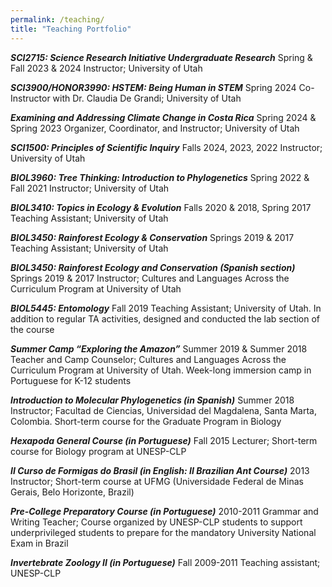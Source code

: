```yaml
---
permalink: /teaching/
title: "Teaching Portfolio"
---
```

***SCI2715: Science Research Initiative Undergraduate Research***       Spring & Fall 2023 & 2024
Instructor; University of Utah

***SCI3900/HONOR3990: HSTEM: Being Human in STEM***		      Spring 2024
Co-Instructor with Dr. Claudia De Grandi; University of Utah

***Examining and Addressing Climate Change in Costa Rica***      Spring 2024 & Spring 2023
Organizer, Coordinator, and Instructor; University of Utah

***SCI1500: Principles of Scientific Inquiry***				             Falls 2024, 2023, 2022
Instructor; University of Utah

***BIOL3960: Tree Thinking: Introduction to Phylogenetics***	          Spring 2022 & Fall 2021
Instructor; University of Utah	

***BIOL3410: Topics in Ecology & Evolution***		           Falls 2020 & 2018, Spring 2017
Teaching Assistant; University of Utah

***BIOL3450: Rainforest Ecology & Conservation***			    Springs 2019 & 2017
Teaching Assistant; University of Utah

***BIOL3450: Rainforest Ecology and Conservation (Spanish section)***	    Springs 2019 & 2017
Instructor; Cultures and Languages Across the Curriculum Program at University of Utah

***BIOL5445: Entomology***								           Fall 2019
Teaching Assistant; University of Utah. In addition to regular TA activities, designed and conducted the lab section of the course

***Summer Camp “Exploring the Amazon”***				Summer 2019 & Summer 2018
Teacher and Camp Counselor; Cultures and Languages Across the Curriculum Program at University of Utah. Week-long immersion camp in Portuguese for K-12 students

***Introduction to Molecular Phylogenetics (in Spanish)***				   Summer 2018
Instructor; Facultad de Ciencias, Universidad del Magdalena, Santa Marta, Colombia. Short-term course for the Graduate Program in Biology

***Hexapoda General Course (in Portuguese)***				           Fall 2015
Lecturer; Short-term course for Biology program at UNESP-CLP 

***II Curso de Formigas do Brasil (in English: II Brazilian Ant Course)***		      2013
Instructor; Short-term course at UFMG (Universidade Federal de Minas Gerais, Belo Horizonte, Brazil)

***Pre-College Preparatory Course (in Portuguese)***					          2010-2011
Grammar and Writing Teacher; Course organized by UNESP-CLP students to support underprivileged students to prepare for the mandatory University National Exam in Brazil

***Invertebrate Zoology II (in Portuguese)***						 Fall 2009-2011
Teaching assistant; UNESP-CLP
